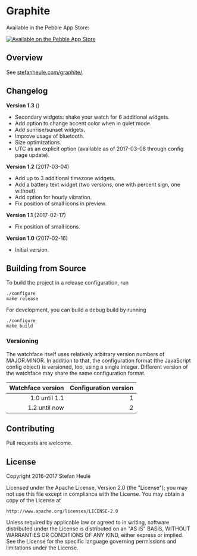 # Graphite

Available in the Pebble App Store:

[![Available on the Pebble App Store](http://pblweb.com/badge/58a64c9c6ca3877261000466/black/small)](https://apps.getpebble.com/applications/58a64c9c6ca3877261000466)

## Overview

See [stefanheule.com/graphite/](https://stefanheule.com/graphite/).

## Changelog

**Version 1.3** ()

- Secondary widgets: shake your watch for 6 additional widgets.
- Add option to change accent color when in quiet mode.
- Add sunrise/sunset widgets.
- Improve usage of bluetooth.
- Size optimizations.
- UTC as an explicit option (available as of 2017-03-08 through config page update).


**Version 1.2** (2017-03-04)

- Add up to 3 additional timezone widgets.
- Add a battery text widget (two versions, one with percent sign, one without).
- Add option for hourly vibration.
- Fix position of small icons in preview.


**Version 1.1** (2017-02-17)

- Fix position of small icons.


**Version 1.0** (2017-02-16)

- Initial version.


## Building from Source

To build the project in a release configuration, run

    ./configure
    make release

For development, you can build a debug build by running

    ./configure
    make build

### Versioning

The watchface itself uses relatively arbitrary version numbers of MAJOR.MINOR.  In addition to that, the configuration format (the JavaScript config object) is versioned, too, using a single integer.  Different version of the watchface may share the same configuration format.

| Watchface version | Configuration version |
|------------------:|----------------------:|
|     1.0 until 1.1 |                     1 |
|     1.2 until now |                     2 |

## Contributing

Pull requests are welcome.

## License

Copyright 2016-2017 Stefan Heule

Licensed under the Apache License, Version 2.0 (the "License");
you may not use this file except in compliance with the License.
You may obtain a copy of the License at

    http://www.apache.org/licenses/LICENSE-2.0

Unless required by applicable law or agreed to in writing, software
distributed under the License is distributed on an "AS IS" BASIS,
WITHOUT WARRANTIES OR CONDITIONS OF ANY KIND, either express or implied.
See the License for the specific language governing permissions and
limitations under the License.

